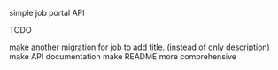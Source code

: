 simple job portal API

TODO

make another migration for job to add title. (instead of only description)
make API documentation
make README more comprehensive